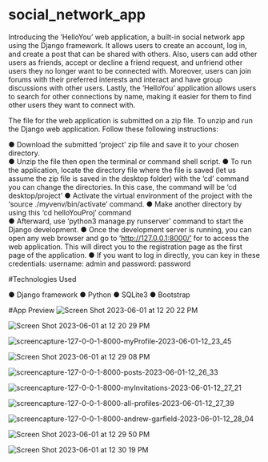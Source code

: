 # social_network_app

Introducing the ‘HelloYou’ web application, a built-in social network app using the Django framework. It allows users to create an account, log in, and create a post that can be shared with others. Also, users can add other users as friends, accept or decline a friend request, and unfriend other users they no longer want to be connected with. Moreover, users can join forums with their preferred interests and interact and have group discussions with other users. Lastly, the ‘HelloYou’ application allows users to search for other connections by name, making it easier for them to find other users they want to connect with.

The file for the web application is submitted on a zip file. To unzip and run the Django web application. Follow these following instructions:
  
● Download the submitted ‘project’ zip file and save it to your chosen directory.	
● Unzip the file then open the terminal or command shell script.
● To run the application, locate the directory file where the file is saved (let us assume the zip file is saved in the desktop folder) with   the ‘cd’ command you can change the directories. In this case, the command will be ‘cd desktop/project’
● Activate the virtual environment of the project with the ‘source ./myvenv/bin/activate’ command.
● Make another directory by using this ‘cd helloYouProj’ command	
● Afterward, use ‘python3 manage.py runserver’ command to start the Django development.
● Once the development server is running, you can open any web browser and go to ‘http://127.0.0.1:8000/’ for to access the web application. This will direct you to the registration page as the first page of the application.
● If you want to log in directly, you can key in these credentials: username: admin and password: password

#Technologies Used

● Django framework
● Python
● SQLite3
● Bootstrap

#App Preview
![Screen Shot 2023-06-01 at 12 20 22 PM](https://github.com/bjaztin/social_network_app/assets/110211588/5484c64e-4639-408f-81b8-239d8f7474e1)

![Screen Shot 2023-06-01 at 12 20 29 PM](https://github.com/bjaztin/social_network_app/assets/110211588/b645ed87-1e36-4718-a787-8462873a2bb1)

![screencapture-127-0-0-1-8000-myProfile-2023-06-01-12_23_45](https://github.com/bjaztin/social_network_app/assets/110211588/eb10dcfb-f2e8-45ff-aa6b-f609fb8ab3c9)

![Screen Shot 2023-06-01 at 12 29 08 PM](https://github.com/bjaztin/social_network_app/assets/110211588/3e4007c5-bda2-4738-8c82-e98cd7733fda)

![screencapture-127-0-0-1-8000-posts-2023-06-01-12_26_33](https://github.com/bjaztin/social_network_app/assets/110211588/9cdf02a1-1cab-4c6a-96f4-3c1d253072cd)

![screencapture-127-0-0-1-8000-myInvitations-2023-06-01-12_27_21](https://github.com/bjaztin/social_network_app/assets/110211588/7d905e8b-7457-4d4f-b4b5-61915f369d63)

![screencapture-127-0-0-1-8000-all-profiles-2023-06-01-12_27_39](https://github.com/bjaztin/social_network_app/assets/110211588/5cfa380c-bfba-4331-b152-b5e69c084e1e)

![screencapture-127-0-0-1-8000-andrew-garfield-2023-06-01-12_28_04](https://github.com/bjaztin/social_network_app/assets/110211588/981bd00b-db00-4b40-9cd5-44aff1d82231)

![Screen Shot 2023-06-01 at 12 29 50 PM](https://github.com/bjaztin/social_network_app/assets/110211588/176e1243-efe5-45db-a7c3-66e8471ae4d8)

![Screen Shot 2023-06-01 at 12 30 19 PM](https://github.com/bjaztin/social_network_app/assets/110211588/30b2dcc5-1cdb-4605-9771-c648fa4e48c5)

